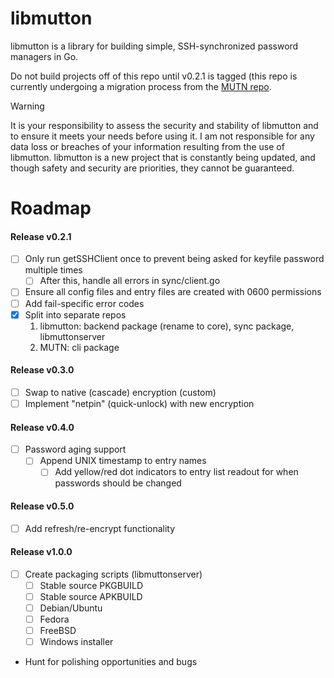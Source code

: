 # libmutton
libmutton is a library for building simple, SSH-synchronized password managers in Go.

Do not build projects off of this repo until v0.2.1 is tagged (this repo is currently undergoing a migration process from the [MUTN repo](https://github.com/rwinkhart/MUTN).

> [!WARNING]
>It is your responsibility to assess the security and stability of libmutton and to ensure it meets your needs before using it.
>I am not responsible for any data loss or breaches of your information resulting from the use of libmutton.
>libmutton is a new project that is constantly being updated, and though safety and security are priorities, they cannot be guaranteed.

# Roadmap
#### Release v0.2.1
- [ ] Only run getSSHClient once to prevent being asked for keyfile password multiple times
    - [ ] After this, handle all errors in sync/client.go
- [ ] Ensure all config files and entry files are created with 0600 permissions
- [ ] Add fail-specific error codes
- [x] Split into separate repos
    1. libmutton: backend package (rename to core), sync package, libmuttonserver
    3. MUTN: cli package
#### Release v0.3.0
- [ ] Swap to native (cascade) encryption (custom)
- [ ] Implement "netpin" (quick-unlock) with new encryption
#### Release v0.4.0
- [ ] Password aging support
    - [ ] Append UNIX timestamp to entry names
        - [ ] Add yellow/red dot indicators to entry list readout for when passwords should be changed
#### Release v0.5.0
- [ ] Add refresh/re-encrypt functionality
#### Release v1.0.0
- [ ] Create packaging scripts (libmuttonserver)
    - [ ] Stable source PKGBUILD
    - [ ] Stable source APKBUILD
    - [ ] Debian/Ubuntu
    - [ ] Fedora
    - [ ] FreeBSD
    - [ ] Windows installer
- Hunt for polishing opportunities and bugs
